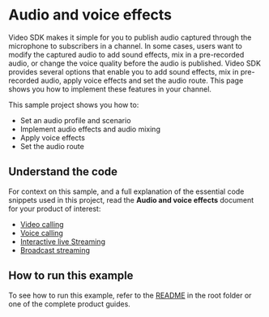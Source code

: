 # Audio and voice effects

Video SDK makes it simple for you to publish audio captured through the microphone to subscribers in a channel. In some cases, users want to modify the captured audio to add sound effects, mix in a pre-recorded audio, or change the voice quality before the audio is published. Video SDK provides several options that enable you to add sound effects, mix in pre-recorded audio, apply voice effects and set the audio route. This page shows you how to implement these features in your channel.

This sample project shows you how to:

- Set an audio profile and scenario
- Implement audio effects and audio mixing
- Apply voice effects
- Set the audio route

## Understand the code

For context on this sample, and a full explanation of the essential code snippets used in this project, read the **Audio and voice effects** document for your product of interest:

* [Video calling](https://docs.agora.io/en/video-calling/develop/geofencing?platform=flutter)
* [Voice calling](https://docs.agora.io/en/voice-calling/develop/geofencing?platform=flutter)
* [Interactive live Streaming](https://docs.agora.io/en/interactive-live-streaming/develop/geofencing?platform=flutter)
* [Broadcast streaming](https://docs.agora.io/en/broadcast-streaming/develop/geofencing?platform=flutter)

## How to run this example

To see how to run this example, refer to the [README](../../../README.md) in the root folder or one of the complete product guides.
